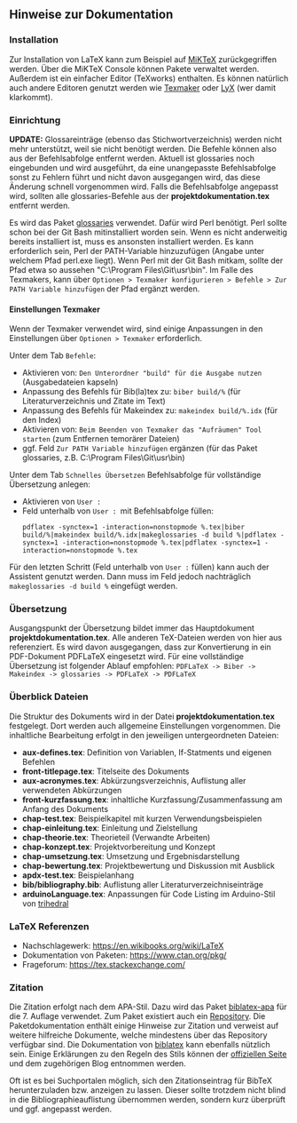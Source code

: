 ## Hinweise zur Dokumentation

### Installation

Zur Installation von LaTeX kann zum Beispiel auf [MiKTeX](https://miktex.org/download "Download MiKTeX") zurückgegriffen werden.
Über die MiKTeX Console können Pakete verwaltet werden. Außerdem ist ein einfacher Editor (TeXworks) enthalten.
Es können natürlich auch andere Editoren genutzt werden wie [Texmaker](https://www.xm1math.net/texmaker/download.html "Download Texmaker") oder [LyX](https://www.lyx.org/Download, "Download LyX") (wer damit klarkommt).

### Einrichtung

**UPDATE:** Glossareinträge (ebenso das Stichwortverzeichnis) werden nicht mehr unterstützt, weil sie nicht benötigt werden. Die Befehle können also aus der Befehlsabfolge entfernt werden. Aktuell ist glossaries noch eingebunden und wird ausgeführt, da eine unangepasste Befehlsabfolge sonst zu Fehlern führt und nicht davon ausgegangen wird, das diese Änderung schnell vorgenommen wird. Falls die Befehlsabfolge angepasst wird, sollten alle glossaries-Befehle aus der **projektdokumentation.tex** entfernt werden.

Es wird das Paket [glossaries](https://www.ctan.org/pkg/glossaries "glossaries Paketinfo") verwendet. Dafür wird Perl benötigt. Perl sollte schon bei der Git Bash mitinstalliert worden sein. Wenn es nicht anderweitig bereits installiert ist, muss es ansonsten installiert werden.
Es kann erforderlich sein, Perl der PATH-Variable hinzuzufügen (Angabe unter welchem Pfad perl.exe liegt). Wenn Perl mit der Git Bash mitkam, sollte der Pfad etwa so aussehen "C:\Program Files\Git\usr\bin". Im Falle des Texmakers, kann über `Optionen > Texmaker konfigurieren > Befehle > Zur PATH Variable hinzufügen` der Pfad ergänzt werden.

#### Einstellungen Texmaker

Wenn der Texmaker verwendet wird, sind einige Anpassungen in den Einstellungen über `Optionen > Texmaker` erforderlich.

Unter dem Tab `Befehle`:
- Aktivieren von: `Den Unterordner "build" für die Ausgabe nutzen` (Ausgabedateien kapseln)
- Anpassung des Befehls für Bib(la)tex zu: `biber build/%` (für Literaturverzeichnis und Zitate im Text)
- Anpassung des Befehls für Makeindex zu: `makeindex build/%.idx` (für den Index)
- Aktivieren von: `Beim Beenden von Texmaker das "Aufräumen" Tool starten` (zum Entfernen temorärer Dateien)
- ggf. Feld `Zur PATH Variable hinzufügen` ergänzen (für das Paket glossaries, z.B. C:\Program Files\Git\usr\bin) 

Unter dem Tab `Schnelles Übersetzen` Befehlsabfolge für vollständige Übersetzung anlegen:
- Aktivieren von `User :`
- Feld unterhalb von `User : `mit Befehlsabfolge füllen:
	```
	pdflatex -synctex=1 -interaction=nonstopmode %.tex|biber build/%|makeindex build/%.idx|makeglossaries -d build %|pdflatex -synctex=1 -interaction=nonstopmode %.tex|pdflatex -synctex=1 -interaction=nonstopmode %.tex
	```

Für den letzten Schritt (Feld unterhalb von `User :` füllen) kann auch der Assistent genutzt werden. Dann muss im Feld jedoch nachträglich `makeglossaries -d build %` eingefügt werden.

### Übersetzung

Ausgangspunkt der Übersetzung bildet immer das Hauptdokument **projektdokumentation.tex**. Alle anderen TeX-Dateien werden von hier aus referenziert.
Es wird davon ausgegangen, dass zur Konvertierung in ein PDF-Dokument PDFLaTeX eingesetzt wird.
Für eine vollständige Übersetzung ist folgender Ablauf empfohlen:
`PDFLaTeX -> Biber -> Makeindex -> glossaries -> PDFLaTeX -> PDFLaTeX`

### Überblick Dateien

Die Struktur des Dokuments wird in der Datei **projektdokumentation.tex** festgelegt. Dort werden auch allgemeine Einstellungen vorgenommen.
Die inhaltliche Bearbeitung erfolgt in den jeweiligen untergeordneten Dateien:

- **aux-defines.tex**: Definition von Variablen, If-Statments und eigenen Befehlen
- **front-titlepage.tex**: Titelseite des Dokuments
- **aux-acronymes.tex**: Abkürzungsverzeichnis, Auflistung aller verwendeten Abkürzungen
- **front-kurzfassung.tex**: inhaltliche Kurzfassung/Zusammenfassung am Anfang des Dokuments
- **chap-test.tex**: Beispielkapitel mit kurzen Verwendungsbeispielen
- **chap-einleitung.tex**: Einleitung und Zielstellung
- **chap-theorie.tex**: Theorieteil (Verwandte Arbeiten)
- **chap-konzept.tex**: Projektvorbereitung und Konzept
- **chap-umsetzung.tex**: Umsetzung und Ergebnisdarstellung
- **chap-bewertung.tex**: Projektbewertung und Diskussion mit Ausblick
- **apdx-test.tex**: Beispielanhang
- **bib/bibliography.bib**: Auflistung aller Literaturverzeichniseinträge
- **arduinoLanguage.tex**: Anpassungen für Code Listing im Arduino-Stil von [trihedral](https://github.com/trihedral/ArduinoLatexListing "GitHub Projektseite")

### LaTeX Referenzen

- Nachschlagewerk: <https://en.wikibooks.org/wiki/LaTeX>
- Dokumentation von Paketen: <https://www.ctan.org/pkg/>
- Frageforum: <https://tex.stackexchange.com/>

### Zitation

Die Zitation erfolgt nach dem APA-Stil. Dazu wird das Paket [biblatex-apa](https://www.ctan.org/pkg/biblatex-apa "biblatex-apa im ctan") für die 7. Auflage verwendet. Zum Paket existiert auch ein [Repository](https://github.com/plk/biblatex-apa "biblatex-apa auf github"). Die Paketdokumentation enthält einige Hinweise zur Zitation und verweist auf weitere hilfreiche Dokumente, welche mindestens über das Repository verfügbar sind. Die Dokumentation von [biblatex](https://www.ctan.org/pkg/biblatex "biblatex im ctan") kann ebenfalls nützlich sein. Einige Erklärungen zu den Regeln des Stils können der [offiziellen Seite](https://apastyle.apa.org/ "apa-style") und dem zugehörigen Blog entnommen werden.

Oft ist es bei Suchportalen möglich, sich den Zitationseintrag für BibTeX herunterzuladen bzw. anzeigen zu lassen. Dieser sollte trotzdem nicht blind in die Bibliographieauflistung übernommen werden, sondern kurz überprüft und ggf. angepasst werden.